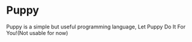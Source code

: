 # Puppy
Puppy is a simple but useful programming language, Let Puppy Do It For You!(Not usable for now)
